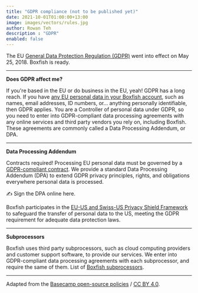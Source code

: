 ```yaml
---
title: "GDPR compliance (not to be published yet)"
date: 2021-10-01T01:00:00+13:00
image: images/vectors/rules.jpg
author: Rowan Teh
description : "GDPR"
enabled: false
---
```


The EU [General Data Protection Regulation (GDPR)](https://en.wikipedia.org/wiki/General_Data_Protection_Regulation) went into effect on May 25, 2018. Boxfish is ready.

***************************************************

**Does GDPR affect me?**

If you're based in the EU or do business in the EU, yeah! GDPR has a long reach. If you have [any EU personal data in your Boxfish account](https://ico.org.uk/for-organisations/guide-to-data-protection/guide-to-the-general-data-protection-regulation-gdpr/), such as names, email addresses, ID numbers, or… anything personally identifiable, then GDPR applies. You are a Controller of personal data under GDPR, so you need to enter into GDPR-compliant data processing agreements with any online services and third party vendors you rely on, including Boxfish. These agreements are commonly called a Data Processing Addendum, or DPA.

***************************************************

**Data Processing Addendum**

Contracts required! Processing EU personal data must be governed by a [GDPR-compliant contract](https://gdpr-info.eu/art-28-gdpr/). We provide a standard Data Processing Addendum (DPA) to extend GDPR privacy principles, rights, and obligations everywhere personal data is processed.

✍️ Sign the DPA online here.

Boxfish participates in the [EU-US and Swiss-US Privacy Shield Framework](https://www.boxfish.global/privacyshield) to safeguard the transfer of personal data to the US, meeting the GDPR requirement for adequate data protection laws.

***************************************************

**Subprocessors**

Boxfish uses third party subprocessors, such as cloud computing providers and customer support software, to provide our services. We enter into GDPR-compliant data processing agreements with each subprocessor, and require the same of them. List of [Boxfish subprocessors](https://www.boxfish.global/thirparty).


****************************************************

Adapted from the [Basecamp open-source policies](https://github.com/basecamp/policies) / [CC BY 4.0](https://creativecommons.org/licenses/by/4.0/).
